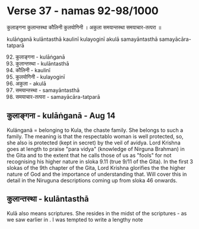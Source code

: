# Verse 37 - namas 92-98/1000

कुलाङ्गना कुलान्तस्था कौलिनी कुलयोगिनी ।
अकुला समयान्तस्था समयाचार-तत्परा ॥ 

kulāṅganā kulāntasthā kaulinī kulayoginī 
akulā samayāntasthā samayācāra-tatparā

92. कुलाङ्गना - kulāṅganā
93. कुलान्तस्था - kulāntasthā
94. कौलिनी - kaulinī
95. कुलयोगिनी - kulayoginī
96. अकुला - akulā
97. समयान्तस्था - samayāntasthā
98. समयाचार-तत्परा - samayācāra-tatparā

## कुलाङ्गना - kulāṅganā - Aug 14 

Kulänganä = belonging to Kula, the chaste family. She belongs to such a family. The meaning is that the respectablo woman is well protected, so, she also is protected (kept in secret) by the veil of avidya. Lord Krishna goes at length to praise "para vidya" (knowledge of Nirguna Brahman) in the Gita and to the extent that he calls those of us as "fools" for not recognising his higher nature in sloka 9.11 (true 9/11 of the Gita).  In the first 3 slokas of the 9th chapter of the Gita, Lord Krishna glorifies the the higher nature of God and the importance of understanding that. Will cover this in detail in the Niruguna descriptions coming up from sloka 46 onwards. 

## कुलान्तस्था - kulāntasthā

Kulā also means scriptures. She resides in the midst of the scriptures - as we saw earlier in . I was tempted to write a lengthy note 
